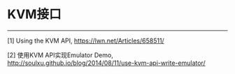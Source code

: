 # KVM接口




---

[1] Using the KVM API, https://lwn.net/Articles/658511/

[2] 使用KVM API实现Emulator Demo, http://soulxu.github.io/blog/2014/08/11/use-kvm-api-write-emulator/